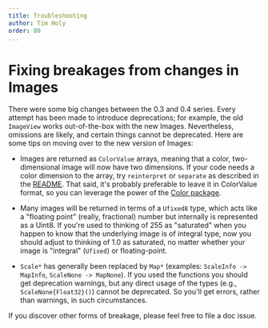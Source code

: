 ```yaml
---
title: Troubleshooting
author: Tim Holy
order: 80
...
```


<h1>Fixing breakages from changes in Images</h1>

There were some big changes between the 0.3 and 0.4 series.  Every attempt has
been made to introduce deprecations; for example, the old `ImageView` works
out-of-the-box with the new Images. Nevertheless, omissions are likely, and
certain things cannot be deprecated.  Here are some tips on moving over to the
new version of Images:

- Images are returned as `ColorValue` arrays, meaning that a color,
  two-dimensional image will now have two dimensions. If your code needs a color
  dimension to the array, try `reinterpret` or `separate` as described in the
  [README](../README.html). That said, it's probably preferable to leave it in
  ColorValue format, so you can leverage the power of the
  [Color package](https://github.com/JuliaLang/Color.jl).

- Many images will be returned in terms of a `Ufixed8` type, which acts like a
  "floating point" (really, fractional) number but internally is represented as
  a Uint8. If you're used to thinking of 255 as "saturated" when you happen to
  know that the underlying image is of integral type, now you should adjust to
  thinking of 1.0 as saturated, no matter whether your image is "integral"
  (`Ufixed`) or floating-point.

- `Scale*` has generally been replaced by `Map*` (examples: `ScaleInfo ->
  MapInfo`, `ScaleNone -> MapNone`).  If you used the functions you should get
  deprecation warnings, but any direct usage of the types (e.g.,
  `ScaleNone{Float32}()`) cannot be deprecated. So you'll get errors, rather
  than warnings, in such circumstances.

If you discover other forms of breakage, please feel free to file a doc issue.

